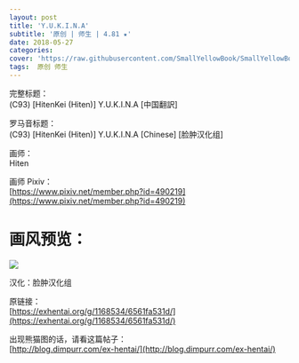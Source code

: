 ```yaml
---
layout: post
title: 'Y.U.K.I.N.A'
subtitle: '原创 | 师生 | 4.81 ★'
date: 2018-05-27
categories: 
cover: 'https://raw.githubusercontent.com/SmallYellowBook/SmallYellowBook.github.io/master/image/Y.U.K.I.N.A.jpg'
tags:  原创 师生
---
```


完整标题：  
(C93) [HitenKei (Hiten)] Y.U.K.I.N.A [中国翻訳]  

罗马音标题：  
(C93) [HitenKei (Hiten)] Y.U.K.I.N.A [Chinese] [脸肿汉化组]  

画师：  
Hiten  

画师 Pixiv：  
[https://www.pixiv.net/member.php?id=490219](https://www.pixiv.net/member.php?id=490219)  

# 画风预览：  
![](https://raw.githubusercontent.com/SmallYellowBook/SmallYellowBook.github.io/master/image/Y.U.K.I.N.A.jpg)

汉化：脸肿汉化组  

原链接：  
[https://exhentai.org/g/1168534/6561fa531d/](https://exhentai.org/g/1168534/6561fa531d/)  

出现熊猫图的话，请看这篇帖子：  
[http://blog.dimpurr.com/ex-hentai/](http://blog.dimpurr.com/ex-hentai/)  

